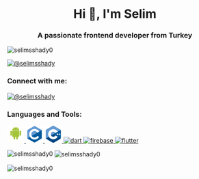 <h1 align="center">Hi 👋, I'm Selim</h1>
<h3 align="center">A passionate frontend developer from Turkey</h3>

<p align="left"> <img src="https://komarev.com/ghpvc/?username=selimsshady0&label=Profile%20views&color=0e75b6&style=flat" alt="selimsshady0" /> </p>

<p align="left"> <a href="https://twitter.com/@selimsshady" target="blank"><img src="https://img.shields.io/twitter/follow/@selimsshady?logo=twitter&style=for-the-badge" alt="@selimsshady" /></a> </p>

<h3 align="left">Connect with me:</h3>
<p align="left">
<a href="https://twitter.com/@selimsshady" target="blank"><img align="center" src="https://raw.githubusercontent.com/rahuldkjain/github-profile-readme-generator/master/src/images/icons/Social/twitter.svg" alt="@selimsshady" height="30" width="40" /></a>
</p>

<h3 align="left">Languages and Tools:</h3>
<p align="left"> <a href="https://developer.android.com" target="_blank" rel="noreferrer"> <img src="https://raw.githubusercontent.com/devicons/devicon/master/icons/android/android-original-wordmark.svg" alt="android" width="40" height="40"/> </a> <a href="https://www.cprogramming.com/" target="_blank" rel="noreferrer"> <img src="https://raw.githubusercontent.com/devicons/devicon/master/icons/c/c-original.svg" alt="c" width="40" height="40"/> </a> <a href="https://www.w3schools.com/cpp/" target="_blank" rel="noreferrer"> <img src="https://raw.githubusercontent.com/devicons/devicon/master/icons/cplusplus/cplusplus-original.svg" alt="cplusplus" width="40" height="40"/> </a> <a href="https://dart.dev" target="_blank" rel="noreferrer"> <img src="https://www.vectorlogo.zone/logos/dartlang/dartlang-icon.svg" alt="dart" width="40" height="40"/> </a> <a href="https://firebase.google.com/" target="_blank" rel="noreferrer"> <img src="https://www.vectorlogo.zone/logos/firebase/firebase-icon.svg" alt="firebase" width="40" height="40"/> </a> <a href="https://flutter.dev" target="_blank" rel="noreferrer"> <img src="https://www.vectorlogo.zone/logos/flutterio/flutterio-icon.svg" alt="flutter" width="40" height="40"/> </a> </p>

<p><img align="left" src="https://github-readme-stats.vercel.app/api/top-langs?username=selimsshady0&show_icons=true&locale=en&layout=compact" alt="selimsshady0" /></p>

<p>&nbsp;<img align="center" src="https://github-readme-stats.vercel.app/api?username=selimsshady0&show_icons=true&locale=en" alt="selimsshady0" /></p>

<p><img align="center" src="https://github-readme-streak-stats.herokuapp.com/?user=selimsshady0&" alt="selimsshady0" /></p>
